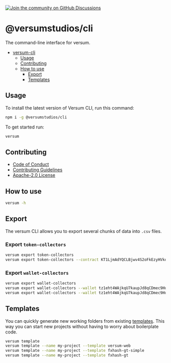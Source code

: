 [![Join the community on GitHub Discussions](https://badgen.net/badge/join%20the%20discussion/on%20github/black?icon=github)](https://github.com/versumstudios/cli/discussions)

# @versumstudios/cli

The command-line interface for versum.

- [versum-cli](#versum-cli)
  - [Usage](#usage)
  - [Contributing](#contributing)
  - [How to use](#how-to-use)
    - [Export](#export)
    - [Templates](#templates)

## Usage

To install the latest version of Versum CLI, run this command:

```bash
npm i -g @versumstudios/cli
```

To get started run:

```bash
versum
```

## Contributing

- [Code of Conduct](https://github.com/versumstudios/cli/blob/main/CODE_OF_CONDUCT.md)
- [Contributing Guidelines](https://github.com/versumstudios/cli/blob/main/CONTRIBUTING.md)
- [Apache-2.0 License](https://github.com/versumstudios/cli/blob/main/LICENSE)

## How to use

```bash
versum -h
```

## Export

The versum CLI allows you to export several chunks of data into `.csv` files.

### Export `token-collectors`

```bash
versum export token-collectors
versum export token-collectors --contract KT1LjmAdYQCLBjwv4S2oFkEzyHVkomAf5MrW --token 0
```

### Export `wallet-collectors`

```bash
versum export wallet-collectors
versum export wallet-collectors --wallet tz1eht4WAjkqU7kaupJd8qCDmec9HuKfGf68
versum export wallet-collectors --wallet tz1eht4WAjkqU7kaupJd8qCDmec9HuKfGf68 --platform versum
```

## Templates

You can quickly generate new working folders from existing [templates](https://github.com/versumstudios/templates). This way you can start new projects without having to worry about boilerplate code.

```bash
versum template
versum template --name my-project --template versum-web
versum template --name my-project --template fxhash-gt-simple
versum template --name my-project --template fxhash-gt
```
